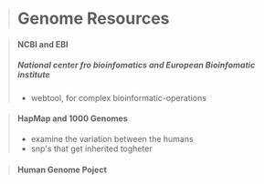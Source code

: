 > # Genome Resources


> #### NCBI and EBI
>   ##### National center fro bioinfomatics and European Bioinfomatic institute
>   * webtool, for complex bioinformatic-operations

> #### HapMap and 1000 Genomes
>   * examine the variation between the humans
>   * snp's that get inherited togheter 

> #### Human Genome Poject
